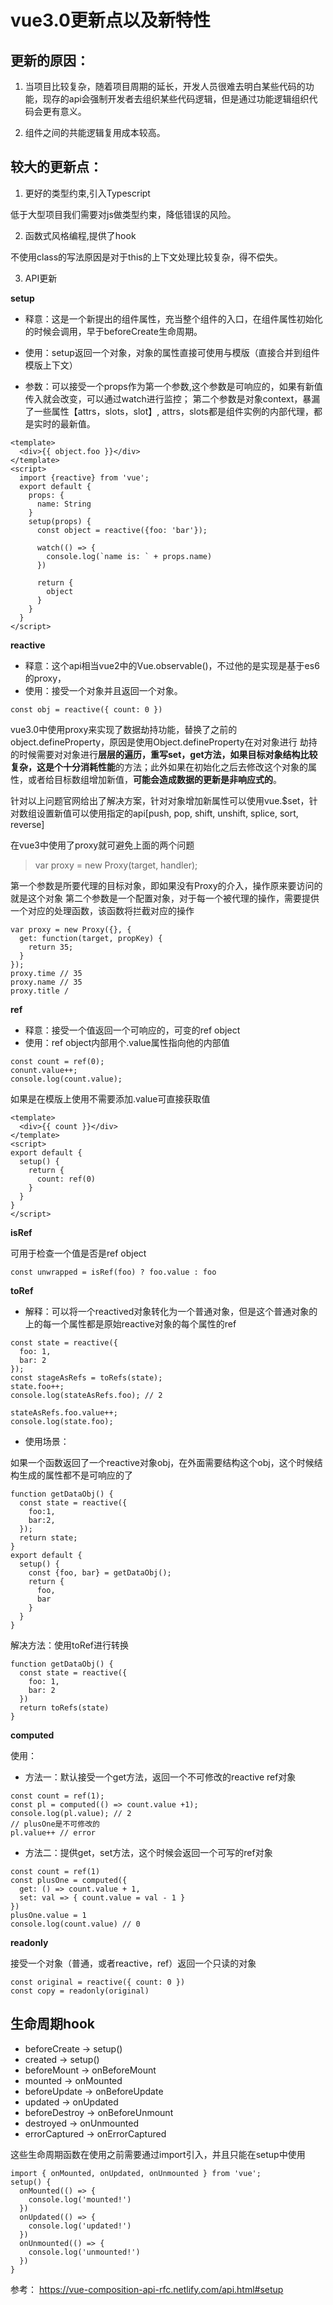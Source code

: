 # vue3.0更新点以及新特性

## 更新的原因： 
1. 当项目比较复杂，随着项目周期的延长，开发人员很难去明白某些代码的功能，现存的api会强制开发者去组织某些代码逻辑，但是通过功能逻辑组织代码会更有意义。

2. 组件之间的共能逻辑复用成本较高。

## 较大的更新点：

1. 更好的类型约束,引入Typescript

低于大型项目我们需要对js做类型约束，降低错误的风险。

2. 函数式风格编程,提供了hook

不使用class的写法原因是对于this的上下文处理比较复杂，得不偿失。

3. API更新

**setup**

- 释意：这是一个新提出的组件属性，充当整个组件的入口，在组件属性初始化的时候会调用，早于beforeCreate生命周期。

- 使用：setup返回一个对象，对象的属性直接可使用与模版（直接合并到组件模版上下文）

- 参数：可以接受一个props作为第一个参数,这个参数是可响应的，如果有新值传入就会改变，可以通过watch进行监控；
第二个参数是对象context，暴漏了一些属性【attrs，slots，slot】, attrs，slots都是组件实例的内部代理，都是实时的最新值。
```
<template>
  <div>{{ object.foo }}</div>
</template>
<script>
  import {reactive} from 'vue';
  export default {
    props: {
      name: String
    }
    setup(props) {
      const object = reactive({foo: 'bar'});

      watch(() => {
        console.log(`name is: ` + props.name)
      })

      return {
        object
      }
    }
  }
</script>
```

**reactive**

- 释意：这个api相当vue2中的Vue.observable()，不过他的是实现是基于es6的proxy，
- 使用：接受一个对象并且返回一个对象。 

```
const obj = reactive({ count: 0 })
```

vue3.0中使用proxy来实现了数据劫持功能，替换了之前的object.defineProperty，原因是使用Object.defineProperty在对对象进行
劫持的时候需要对对象进行**层层的遍历，重写set，get方法，如果目标对象结构比较复杂，这是个十分消耗性能**的方法；此外如果在初始化之后去修改这个对象的属性，或者给目标数组增加新值，**可能会造成数据的更新是非响应式的**。

针对以上问题官网给出了解决方案，针对对象增加新属性可以使用vue.$set，针对数组设置新值可以使用指定的api[push, pop, shift, unshift, splice, sort, reverse]

在vue3中使用了proxy就可避免上面的两个问题

>var proxy = new Proxy(target, handler);

第一个参数是所要代理的目标对象，即如果没有Proxy的介入，操作原来要访问的就是这个对象
第二个参数是一个配置对象，对于每一个被代理的操作，需要提供一个对应的处理函数，该函数将拦截对应的操作
```
var proxy = new Proxy({}, {
  get: function(target, propKey) {
    return 35;
  }
});
proxy.time // 35
proxy.name // 35
proxy.title /
```

**ref**

- 释意：接受一个值返回一个可响应的，可变的ref object
- 使用：ref object内部用个.value属性指向他的内部值

```
const count = ref(0);
conunt.value++;
console.log(count.value);
```

如果是在模版上使用不需要添加.value可直接获取值
```
<template>
  <div>{{ count }}</div>
</template>
<script>
export default {
  setup() {
    return {
      count: ref(0)
    }
  }
}
</script>
```

**isRef**

可用于检查一个值是否是ref object

```
const unwrapped = isRef(foo) ? foo.value : foo
```

**toRef**

- 解释：可以将一个reactived对象转化为一个普通对象，但是这个普通对象的上的每一个属性都是原始reactive对象的每个属性的ref

```
const state = reactive({
  foo: 1,
  bar: 2
});
const stageAsRefs = toRefs(state);
state.foo++;
console.log(stateAsRefs.foo); // 2

stateAsRefs.foo.value++;
console.log(state.foo);
```

- 使用场景：

如果一个函数返回了一个reactive对象obj，在外面需要结构这个obj，这个时候结构生成的属性都不是可响应的了
```
function getDataObj() {
  const state = reactive({
    foo:1,
    bar:2,
  });
  return state;
}
export default {
  setup() {
    const {foo, bar} = getDataObj();
    return {
      foo,
      bar
    }
  }
}
```

解决方法：使用toRef进行转换
```
function getDataObj() {
  const state = reactive({
    foo: 1,
    bar: 2
  })
  return toRefs(state)
}
```

**computed**

使用：

- 方法一：默认接受一个get方法，返回一个不可修改的reactive ref对象

```
const count = ref(1);
const pl = computed(() => count.value +1);
console.log(pl.value); // 2
// plusOne是不可修改的
pl.value++ // error
```

- 方法二：提供get，set方法，这个时候会返回一个可写的ref对象

```
const count = ref(1)
const plusOne = computed({
  get: () => count.value + 1,
  set: val => { count.value = val - 1 }
})
plusOne.value = 1
console.log(count.value) // 0
```

**readonly** 

接受一个对象（普通，或者reactive，ref）返回一个只读的对象

```
const original = reactive({ count: 0 })
const copy = readonly(original)
```

## 生命周期hook

- beforeCreate -> setup()
- created -> setup()
- beforeMount -> onBeforeMount
- mounted -> onMounted
- beforeUpdate -> onBeforeUpdate
- updated -> onUpdated
- beforeDestroy -> onBeforeUnmount
- destroyed -> onUnmounted
- errorCaptured -> onErrorCaptured

这些生命周期函数在使用之前需要通过import引入，并且只能在setup中使用

```
import { onMounted, onUpdated, onUnmounted } from 'vue';
setup() {
  onMounted(() => {
    console.log('mounted!')
  })
  onUpdated(() => {
    console.log('updated!')
  })
  onUnmounted(() => {
    console.log('unmounted!')
  })
}
```

参考：
https://vue-composition-api-rfc.netlify.com/api.html#setup